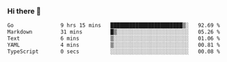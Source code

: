 ### Hi there 👋

<!--
**yeya24/yeya24** is a ✨ _special_ ✨ repository because its `README.md` (this file) appears on your GitHub profile.

Here are some ideas to get you started:

- 🔭 I’m currently working on ...
- 🌱 I’m currently learning ...
- 👯 I’m looking to collaborate on ...
- 🤔 I’m looking for help with ...
- 💬 Ask me about ...
- 📫 How to reach me: ...
- 😄 Pronouns: ...
- ⚡ Fun fact: ...
-->

<!--START_SECTION:waka-->

```txt
Go               9 hrs 15 mins   ███████████████████████▒░   92.69 %
Markdown         31 mins         █▒░░░░░░░░░░░░░░░░░░░░░░░   05.26 %
Text             6 mins          ▒░░░░░░░░░░░░░░░░░░░░░░░░   01.06 %
YAML             4 mins          ▒░░░░░░░░░░░░░░░░░░░░░░░░   00.81 %
TypeScript       0 secs          ░░░░░░░░░░░░░░░░░░░░░░░░░   00.08 %
```

<!--END_SECTION:waka-->
